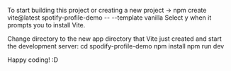 To start building this project or creating a new project  -> npm create vite@latest spotify-profile-demo -- --template vanilla
Select y when it prompts you to install Vite.

Change directory to the new app directory that Vite just created and start the development server:
cd spodify-profile-demo
npm install
npm run dev

Happy coding! :D
